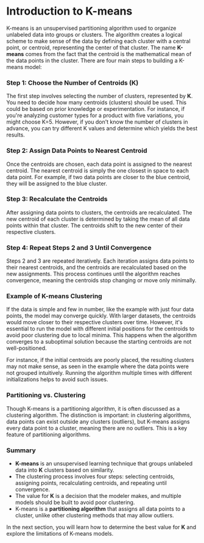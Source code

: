 # Introduction to K-means

K-means is an unsupervised partitioning algorithm used to organize unlabeled data into groups or clusters. The algorithm creates a logical scheme to make sense of the data by defining each cluster with a central point, or centroid, representing the center of that cluster. The name **K-means** comes from the fact that the centroid is the mathematical mean of the data points in the cluster. There are four main steps to building a K-means model:

### **Step 1: Choose the Number of Centroids (K)**
The first step involves selecting the number of clusters, represented by **K**. You need to decide how many centroids (clusters) should be used. This could be based on prior knowledge or experimentation. For instance, if you're analyzing customer types for a product with five variations, you might choose K=5. However, if you don't know the number of clusters in advance, you can try different K values and determine which yields the best results.

### **Step 2: Assign Data Points to Nearest Centroid**
Once the centroids are chosen, each data point is assigned to the nearest centroid. The nearest centroid is simply the one closest in space to each data point. For example, if two data points are closer to the blue centroid, they will be assigned to the blue cluster.

### **Step 3: Recalculate the Centroids**
After assigning data points to clusters, the centroids are recalculated. The new centroid of each cluster is determined by taking the mean of all data points within that cluster. The centroids shift to the new center of their respective clusters.

### **Step 4: Repeat Steps 2 and 3 Until Convergence**
Steps 2 and 3 are repeated iteratively. Each iteration assigns data points to their nearest centroids, and the centroids are recalculated based on the new assignments. This process continues until the algorithm reaches convergence, meaning the centroids stop changing or move only minimally.

### **Example of K-means Clustering**
If the data is simple and few in number, like the example with just four data points, the model may converge quickly. With larger datasets, the centroids would move closer to their respective clusters over time. However, it's essential to run the model with different initial positions for the centroids to avoid poor clustering due to local minima. This happens when the algorithm converges to a suboptimal solution because the starting centroids are not well-positioned.

For instance, if the initial centroids are poorly placed, the resulting clusters may not make sense, as seen in the example where the data points were not grouped intuitively. Running the algorithm multiple times with different initializations helps to avoid such issues.

### **Partitioning vs. Clustering**
Though K-means is a partitioning algorithm, it is often discussed as a clustering algorithm. The distinction is important: in clustering algorithms, data points can exist outside any clusters (outliers), but K-means assigns every data point to a cluster, meaning there are no outliers. This is a key feature of partitioning algorithms.

### **Summary**
- **K-means** is an unsupervised learning technique that groups unlabeled data into **K** clusters based on similarity.
- The clustering process involves four steps: selecting centroids, assigning points, recalculating centroids, and repeating until convergence.
- The value for **K** is a decision that the modeler makes, and multiple models should be built to avoid poor clustering.
- K-means is a **partitioning algorithm** that assigns all data points to a cluster, unlike other clustering methods that may allow outliers.

In the next section, you will learn how to determine the best value for **K** and explore the limitations of K-means models.
